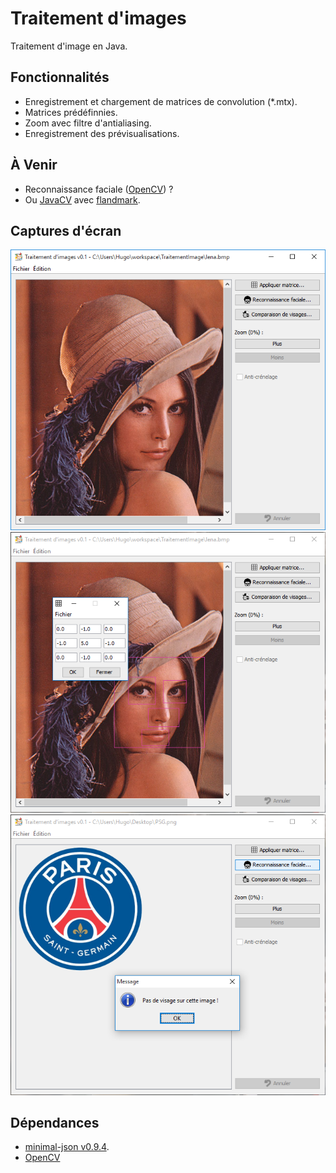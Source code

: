 Traitement d'images
==================

Traitement d'image en Java.

## Fonctionnalités
* Enregistrement et chargement de matrices de convolution (*.mtx).
* Matrices prédéfinnies.
* Zoom avec filtre d'antialiasing.
* Enregistrement des prévisualisations.

## À Venir
* Reconnaissance faciale ([OpenCV](http://docs.opencv.org/3.0-beta/doc/tutorials/introduction/desktop_java/java_dev_intro.html)) ?
* Ou [JavaCV](https://github.com/bytedeco/javacv) avec [flandmark](https://github.com/bytedeco/javacpp-presets/tree/master/flandmark).

## Captures d'écran
![Capture 1](https://github.com/Skyost/TraitementImage/blob/master/screenshots/screen-0.png)
![Capture 2](https://github.com/Skyost/TraitementImage/blob/master/screenshots/screen-1.png)
![Capture 3](https://github.com/Skyost/TraitementImage/blob/master/screenshots/screen-2.png)

## Dépendances
* [minimal-json v0.9.4](https://github.com/ralfstx/minimal-json).
* [OpenCV](http://opencv.org)
